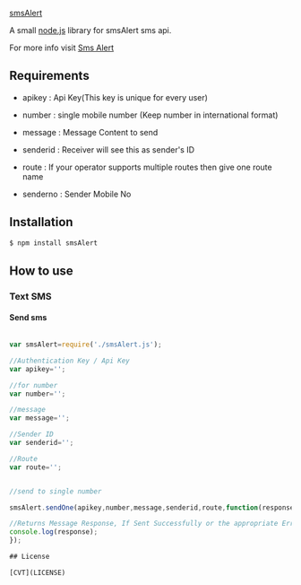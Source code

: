 [smsAlert](https://www.npmjs.com/package/smsAlert)

A small [node.js](http://nodejs.org) library for smsAlert sms api.

For more info visit [Sms Alert](https://smsalert.co.in/)

## Requirements 

* apikey : Api Key(This key is unique for every user)

* number : single mobile number (Keep number in international format)

* message : Message Content to send

* senderid : Receiver will see this as sender's ID

* route : If your operator supports multiple routes then give one route name

* senderno : Sender Mobile No

## Installation

```bash
$ npm install smsAlert
```


## How to use

### Text SMS

#### Send sms
  ```js

var smsAlert=require('./smsAlert.js');

//Authentication Key / Api Key
var apikey='';

//for number
var number='';

//message
var message='';

//Sender ID
var senderid='';

//Route
var route='';


//send to single number

smsAlert.sendOne(apikey,number,message,senderid,route,function(response){

//Returns Message Response, If Sent Successfully or the appropriate Error Message
console.log(response);
});

## License

  [CVT](LICENSE)
